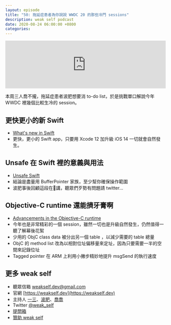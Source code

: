 ```yaml
---
layout: episode
title: "50: 拖延症患者為你說說 WWDC 20 的那些冷門 sessions"
description: weak self podcast
date: 2020-08-24 06:00:00 +0800
categories: 
---
```

<iframe src="https://www.listennotes.com/podcasts/weak-self-一三波肥喬喬-Fx4L9ZKHCTg/embed/" width="100%" style="width: 1px; min-width: 100%;" frameborder="0" scrolling="no" loading="lazy"></iframe>

本周三人喬不攏，拖延症患者波肥想要消 to-do list，於是挑戰單口解說今年 WWDC 裡幾個比較生冷的 session。

## 更快更小的新 Swift
- [What's new in Swift](https://developer.apple.com/videos/play/wwdc2020/10170/)
- 更快，更小的 Swift app，只要用 Xcode 12 加升級 iOS 14 一切就會自然發生。

## Unsafe 在 Swift 裡的意義與用法
- [Unsafe Swift](https://developer.apple.com/videos/play/wwdc2020/10648/)
- 結論是盡量用 BufferPointer 家族，至少幫你確保操作範圍
- 波肥事後回顧這段在🦐講，聽眾們歹勢有問題請 twitter…

## Objective-C runtime 還能擠牙膏啊
- [Advancements in the Objective-C runtime](https://developer.apple.com/videos/play/wwdc2020/10163/)
- 今年也是非常精彩的一個 session，雖然一切也是升級自然發生，仍然值得一聽了解幕後花絮
- 少用的 ObjC class data 被分出另一個 table ，以減少需要的 table 總量
- ObjC 的 method list 改為以相對位址偏移量來定址，因為只要需要一半的空間來記錄位址
- Tagged pointer 在 ARM 上利用小撇步精妙地提升 msgSend 的執行速度

## 更多 weak self

* 聽眾信箱 [weakself.dev@gmail.com](mailto:weakself.dev@gmail.com)
* 官網 [https://weakself.dev](https://weakself.dev)
* 主持人 [一三](https://twitter.com/ethanhuang13)、[波肥](https://twitter.com/PofatTseng)、[喬喬](https://twitter.com/joe_trash_talk)
* Twitter [@weak_self](https://twitter.com/weak_self)
* [提問箱](https://peing.net/zh-TW/weak_self)
* [贊助 weak self](https://weakself.dev/#贊助)
